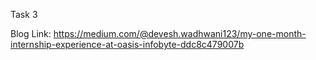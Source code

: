 Task 3

Blog Link: https://medium.com/@devesh.wadhwani123/my-one-month-internship-experience-at-oasis-infobyte-ddc8c479007b

